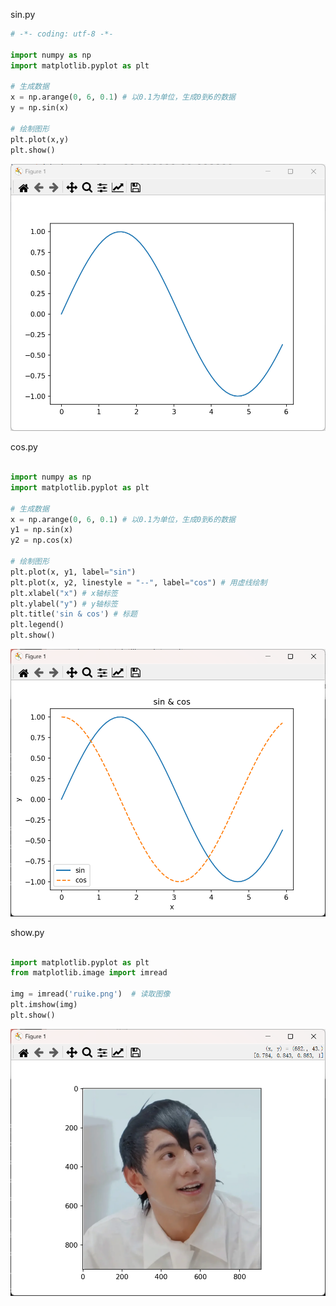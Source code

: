 sin.py

```python
# -*- coding: utf-8 -*-

import numpy as np
import matplotlib.pyplot as plt

# 生成数据
x = np.arange(0, 6, 0.1) # 以0.1为单位，生成0到6的数据
y = np.sin(x)

# 绘制图形
plt.plot(x,y)
plt.show()

```



![image-20250914084551598](4_Matplotlib.assets/image-20250914084551598.png)

cos.py

```python

import numpy as np
import matplotlib.pyplot as plt

# 生成数据
x = np.arange(0, 6, 0.1) # 以0.1为单位，生成0到6的数据
y1 = np.sin(x)
y2 = np.cos(x)

# 绘制图形
plt.plot(x, y1, label="sin")
plt.plot(x, y2, linestyle = "--", label="cos") # 用虚线绘制
plt.xlabel("x") # x轴标签
plt.ylabel("y") # y轴标签
plt.title('sin & cos') # 标题
plt.legend()
plt.show()

```



![image-20250914085318962](4_Matplotlib.assets/image-20250914085318962.png)

show.py

```python

import matplotlib.pyplot as plt
from matplotlib.image import imread

img = imread('ruike.png')  # 读取图像
plt.imshow(img)
plt.show()

```



![image-20250914090040632](4_Matplotlib.assets/image-20250914090040632.png)